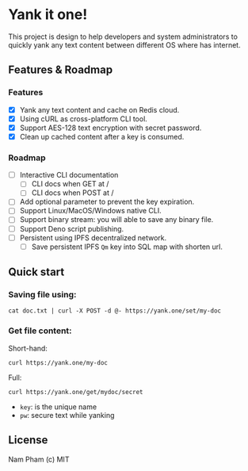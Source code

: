 # Yank it one!

This project is design to help developers and system administrators to quickly yank any text content between different OS where has internet.

## Features & Roadmap

### Features

- [x] Yank any text content and cache on Redis cloud.
- [x] Using cURL as cross-platform CLI tool.
- [x] Support AES-128 text encryption with secret password.
- [x] Clean up cached content after a key is consumed.

### Roadmap

- [ ] Interactive CLI documentation
  - [ ] CLI docs when GET at /
  - [ ] CLI docs when POST at /<key>
- [ ] Add optional parameter to prevent the key expiration.
- [ ] Support Linux/MacOS/Windows native CLI.
- [ ] Support binary stream: you will able to save any binary file.
- [ ] Support Deno script publishing.
- [ ] Persistent using IPFS decentralized network.
  - [ ] Save persistent IPFS `Qm` key into SQL map with shorten url.

## Quick start

### Saving file using:

```
cat doc.txt | curl -X POST -d @- https://yank.one/set/my-doc
```

### Get file content:

Short-hand:

```
curl https://yank.one/my-doc
```

Full:

```
curl https://yank.one/get/mydoc/secret
```

- `key`: is the unique name
- `pw`: secure text while yanking

## License

Nam Pham (c) MIT
